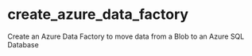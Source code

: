 # create_azure_data_factory
Create an Azure Data Factory to move data from a Blob to an Azure SQL Database
